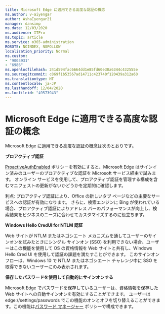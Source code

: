 ```yaml
---
title: Microsoft Edge に適用できる高度な認証の概念
ms.author: v-aiyengar
author: AshaIyengar21
manager: dansimp
ms.date: 12/03/2020
ms.audience: ITPro
ms.topic: article
ms.service: o365-administration
ROBOTS: NOINDEX, NOFOLLOW
localization_priority: Normal
ms.custom:
- "9003931"
- "6986"
ms.openlocfilehash: 241d594fac6664dd1e85fd60e30a6344c432555e
ms.sourcegitcommit: c069f1b53567ad14711c423740f120439a312a60
ms.translationtype: HT
ms.contentlocale: ja-JP
ms.lasthandoff: 12/04/2020
ms.locfileid: "49573943"
---
```

# <a name="advanced-authentication-concepts-applicable-to-microsoft-edge"></a>Microsoft Edge に適用できる高度な認証の概念

Microsoft Edge に適用できる高度な認証の概念は次のとおりです。

**プロアクティブ認証**

[ProactiveAuthEnabled](https://go.microsoft.com/fwlink/?linkid=2134621) ポリシーを有効にすると、Microsoft Edge はサインイン済みのユーザーのプロアクティブな認証を Microsoft サービス経由で試みます。 オンライン サービスを使用して、プロアクティブ認証を管理する構成を含むマニフェストの更新がないかどうかを定期的に確認します。

利点: プロアクティブ認証により、Office の新しいタブ ページなどの主要なサービスへの認証が有効になります。 さらに、検索エンジンに Bing が使われている場合、プロアクティブ認証によりアドレス バーのパフォーマンスが向上し、検索結果をビジネスのニーズに合わせてカスタマイズするのに役立ちます。

**Windows Hello CredUI for NTLM 認証**

Web サイトが NTLM またはネゴシエート メカニズムを通してユーザーのサインオンを試みたときにシングル サインオン (SSO) を利用できない場合、ユーザーはこの機能を使用して OS の資格情報を Web サイトと共有し、Windows Hello Cred UI を使用して認証の課題を満たすことができます。 このサインオン フローは、Windows 10 で NTLM またはネゴシエート チャレンジ中に SSO を取得できないユーザーにのみ表示されます。

**保存したパスワードを使用して自動的にサインオンする**

Microsoft Edge でパスワードを保存しているユーザーは、資格情報を保存した Web サイトへの自動サインオンを有効にすることができます。 ユーザーは edge://settings/passwords でこの機能のオンとオフを切り替えることができます。この機能は[パスワード マネージャー](https://go.microsoft.com/fwlink/?linkid=2134622) ポリシーで構成できます。
